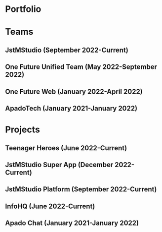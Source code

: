 # Portfolio

# Teams
## JstMStudio (September 2022-Current)

## One Future Unified Team (May 2022-September 2022)

## One Future Web (January 2022-April 2022)

## ApadoTech (January 2021-January 2022)


# Projects
## Teenager Heroes (June 2022-Current)


## JstMStudio Super App (December 2022-Current)


## JstMStudio Platform (September 2022-Current)


## InfoHQ (June 2022-Current)


## Apado Chat (January 2021-January 2022)
